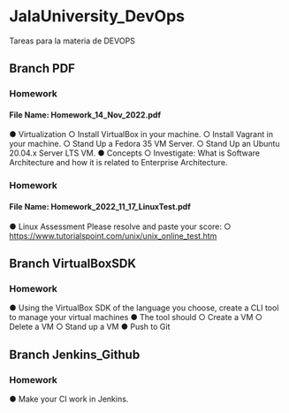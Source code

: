 # JalaUniversity_DevOps
Tareas para la materia de DEVOPS

## Branch PDF
  ### Homework
  #### File Name: Homework_14_Nov_2022.pdf
  ● Virtualization
    ○ Install VirtualBox in your machine.
    ○ Install Vagrant in your machine.
    ○ Stand Up a Fedora 35 VM Server.
    ○ Stand Up an Ubuntu 20.04.x Server LTS VM.
  ● Concepts
    ○ Investigate: What is Software Architecture and how it is related to Enterprise Architecture.
  ### Homework
  #### File Name: Homework_2022_11_17_LinuxTest.pdf
  ● Linux Assessment
    Please resolve and paste your score:
    ○ https://www.tutorialspoint.com/unix/unix_online_test.htm

## Branch VirtualBoxSDK
  ### Homework
  ● Using the VirtualBox SDK of the language you choose, create a CLI tool to
  manage your virtual machines
  ● The tool should
    ○ Create a VM
    ○ Delete a VM
    ○ Stand up a VM
  ● Push to Git
  
## Branch Jenkins_Github
  ### Homework
  ● Make your CI work in Jenkins.
